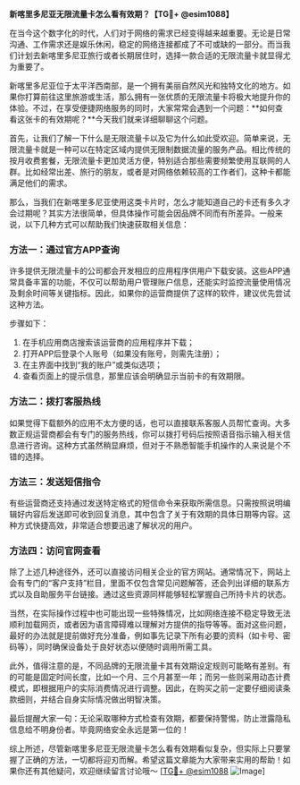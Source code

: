 **新喀里多尼亚无限流量卡怎么看有效期？【TG💪+ @esim1088】**

在当今这个数字化的时代，人们对于网络的需求已经变得越来越重要。无论是日常沟通、工作需求还是娱乐休闲，稳定的网络连接都成了不可或缺的一部分。而当我们计划去新喀里多尼亚旅行或者长期居住时，选择一款合适的无限流量卡就显得尤为重要了。

新喀里多尼亚位于太平洋西南部，是一个拥有美丽自然风光和独特文化的地方。如果你打算前往这里旅游或生活，那么拥有一张优质的无限流量卡将极大地提升你的体验。不过，在享受便捷网络服务的同时，大家常常会遇到一个问题：**如何查看这张卡的有效期呢？**今天我们就来详细聊聊这个问题。

首先，让我们了解一下什么是无限流量卡以及它为什么如此受欢迎。简单来说，无限流量卡就是一种可以在特定区域内提供无限制数据流量的服务产品。相比传统的按月收费套餐，无限流量卡更加灵活方便，特别适合那些需要频繁使用互联网的人群。比如经常出差、旅行的朋友，或者是对网络依赖较高的工作者们，这种卡都能满足他们的需求。

那么，当我们在新喀里多尼亚使用这类卡片时，怎么才能知道自己的卡还有多久才会过期呢？其实方法很简单，但具体操作可能会因品牌不同而有所差异。一般来说，以下几种方式可以帮助我们快速获取相关信息：

### 方法一：通过官方APP查询

许多提供无限流量卡的公司都会开发相应的应用程序供用户下载安装。这些APP通常具备丰富的功能，不仅可以帮助用户管理账户信息，还能实时监控流量使用情况及剩余时间等关键指标。因此，如果你的运营商提供了这样的软件，建议优先尝试这种方法。

步骤如下：
1. 在手机应用商店搜索该运营商的应用程序并下载；
2. 打开APP后登录个人账号（如果没有账号，则需先注册）；
3. 在主界面中找到“我的账户”或类似选项；
4. 查看页面上的提示信息，那里应该会明确显示当前卡的有效期限。

### 方法二：拨打客服热线

如果觉得下载额外的应用不太方便的话，也可以直接联系客服人员帮忙查询。大多数正规运营商都会有专门的服务热线，你可以拨打号码后按照语音指示输入相关信息进行咨询。这种方式虽然稍显麻烦，但对于不熟悉智能手机操作的人来说是个不错的选择。

### 方法三：发送短信指令

有些运营商还支持通过发送特定格式的短信命令来获取所需信息。只需按照说明编辑好内容后发送即可收到回复消息，其中包含了关于有效期的具体日期等内容。这种方式快捷高效，非常适合想要迅速了解状况的用户。

### 方法四：访问官网查看

除了上述几种途径外，还可以直接访问相关企业的官方网站。通常情况下，网站上会有专门的“客户支持”栏目，里面不仅包含常见问题解答，还会列出详细的联系方式以及自助服务平台链接。通过这些资源同样能够轻松掌握自己所持卡片的状态。

当然，在实际操作过程中也可能出现一些特殊情况，比如网络连接不稳定导致无法顺利加载网页，或者因为语言障碍难以理解对方提供的指导等等。面对这些问题，最好的办法就是提前做好充分准备，例如事先记录下所有必要的资料（如卡号、密码等），同时确保设备处于良好状态以便随时调用所需工具。

此外，值得注意的是，不同品牌的无限流量卡其有效期设定规则可能略有差别。有的可能是固定时间长度，比如一个月、三个月甚至一年；而另一些则采用动态计费模式，即根据用户的实际消费情况进行调整。因此，在购买之前一定要仔细阅读条款细则，并结合自身实际情况做出明智决策。

最后提醒大家一句：无论采取哪种方式检查有效期，都要保持警惕，防止泄露隐私信息给不明身份者。毕竟网络安全永远是第一位的！

综上所述，尽管新喀里多尼亚无限流量卡怎么看有效期看似复杂，但实际上只要掌握了正确的方法，一切都将迎刃而解。希望这篇文章能为大家带来实用的帮助！如果你还有其他疑问，欢迎继续留言讨论哦～ [[TG💪+ @esim1088](https://t.me/s/esim1088) ![Image](https://i.postimg.cc/4NQfJmqS/Snipaste-2025-05-13-00-14-12.png)]